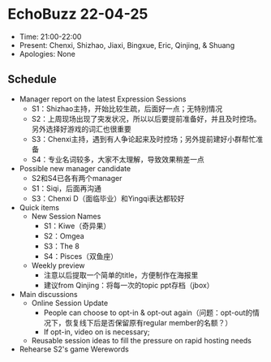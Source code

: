 # EchoBuzz 22-04-25
- Time: 21:00-22:00
- Present: Chenxi, Shizhao, Jiaxi, Bingxue, Eric, Qinjing, & Shuang
- Apologies: None

## Schedule
- Manager report on the latest Expression Sessions
  - S1：Shizhao主持，开始比较生疏，后面好一点；无特别情况
  - S2：上周现场出现了突发状况，所以以后要提前准备好，并且及时控场。另外选择好游戏的词汇也很重要
  - S3：Chenxi主持，遇到有人争论起来及时控场；另外提前建好小群帮忙准备
  - S4：专业名词较多，大家不太理解，导致效果稍差一点
- Possible new manager candidate
  - S2和S4已各有两个manager
  - S1：Siqi，后面再沟通
  - S3：Chenxi D（面临毕业）和Yingqi表达都较好
- Quick items
  - New Session Names
    - S1：Kiwe（奇异果）
    - S2：Omgea
    - S3：The 8
    - S4：Pisces（双鱼座）
  - Weekly preview
    - 注意以后提取一个简单的title，方便制作在海报里
    - 建议from Qinjing：将每一次的topic ppt存档（jbox）
- Main discussions
  - Online Session Update
    - People can choose to opt-in & opt-out again（问题：opt-out的情况下，恢复线下后是否保留原有regular member的名额？）
    - If opt-in, video on is necessary;
  - Reusable session ideas to fill the pressure on rapid hosting needs
- Rehearse S2's game Werewords
